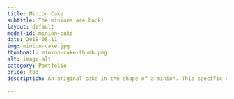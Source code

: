 ```yaml
---
title: Minion Cake
subtitle: The minions are back!
layout: default
modal-id: minion-cake
date: 2018-08-11
img: minion-cake.jpg
thumbnail: minion-cake-thumb.png
alt: image-alt
category: Portfolio
price: tbd
description: An original cake in the shape of a minion. This specific example is a red velvet cake frosted in chocolate ganache.  The details were carried out in fondant.

---
```

